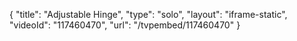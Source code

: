 {
    "title": "Adjustable Hinge",
    "type": "solo",
    "layout": "iframe-static",
    "videoId": "117460470",
    "url": "\/tvpembed\/117460470"
}